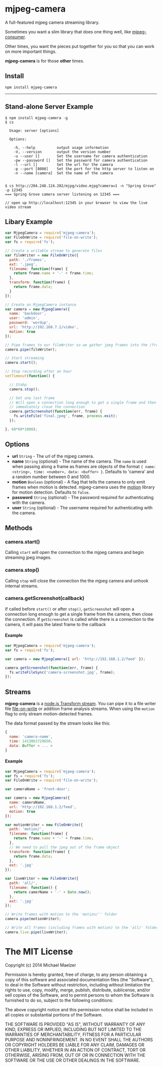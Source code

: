 mjpeg-camera
============

A full-featured mjpeg camera streaming library.

Sometimes you want a slim library that does one thing well, like [mjpeg-consumer](https://github.com/mmaelzer/mjpeg-consumer).  
  
Other times, you want the pieces put together for you so that you can work on more important things.  
  
**mjpeg-camera** is for those __other__ times.


Install
-------
```
npm install mjpeg-camera
```

------------------------

Stand-alone Server Example
-------------------------
```
$ npm install mjpeg-camera -g
$ cs

  Usage: server [options]

  Options:

    -h, --help          output usage information
    -V, --version       output the version number
    -u --user []        Set the username for camera authentication
    -pw --password []   Set the password for camera authentication
    -l --url []         Set the url for the camera
    -p --port [8080]    Set the port for the http server to listen on
    -n --name [camera]  Set the name of the camera


$ cs http://204.248.124.202/mjpg/video.mjpg?camera=1 -n "Spring Grove" -p 12345
=== Spring Grove camera server listening on 12345 ===

// open up http://localhost:12345 in your browser to view the live video stream
```

Libary Example
------------------------
```javascript
var MjpegCamera = require('mjpeg-camera');
var FileOnWrite = require('file-on-write');
var fs = require('fs');

// Create a writable stream to generate files
var fileWriter = new FileOnWrite({
  path: './frames',
  ext: '.jpeg',
  filename: function(frame) {
    return frame.name + '-' + frame.time;
  },
  transform: function(frame) {
    return frame.data;
  }
});

// Create an MjpegCamera instance
var camera = new MjpegCamera({
  name: 'backdoor',
  user: 'admin',
  password: 'wordup',
  url: 'http://192.168.7.1/video',
  motion: true
});

// Pipe frames to our fileWriter so we gather jpeg frames into the /frames folder
camera.pipe(fileWriter);

// Start streaming
camera.start();

// Stop recording after an hour
setTimeout(function() {

  // Stahp
  camera.stop();

  // Get one last frame
  // Will open a connection long enough to get a single frame and then
  // immediately close the connection
  camera.getScreenshot(function(err, frame) {
    fs.writeFile('final.jpeg', frame, process.exit);
  });

}, 60*60*1000);
```

Options
-------

* **url** `String` - The url of the mjpeg camera.
* **name** `String` (optional) - The name of the camera. The `name` is used when passing along a frame as frames are objects of the format `{ name: <string>, time: <number>, data: <buffer> }`. Defaults to 'camera' and a random number between 0 and 1000.
* **motion** `Boolean` (optional) - A flag that tells the camera to only emit frames when motion is detected. mjpeg-camera uses the [motion](https://github.com/mmaelzer/motion) library for motion detection. Defaults to `false`.
* **password** `String` (optional) - The password required for authenticating with the camera.
* **user** `String` (optional) - The username required for authenticating with the camera.


Methods
-------

### camera.start()
Calling `start` will open the connection to the mjpeg camera and begin streaming jpeg images.

### camera.stop()
Calling `stop` will close the connection the the mjpeg camera and unhook internal streams.

### camera.getScreenshot(callback)
If called before `start()` or after `stop()`, `getScreenshot` will open a connection long enough to get a single frame from the camera, then close the connection. If `getScreenshot` is called while there is a connection to the camera, it will pass the latest frame to the callback

#### Example
```javascript
var MjpegCamera = require('mjpeg-camera');
var fs = require('fs');

var camera = new MjpegCamera({ url: 'http://192.168.1.2/feed' });

camera.getScreenshot(function(err, frame) {
  fs.writeFileSync('camera-screenshot.jpg', frame);  
});
```

Streams
-------
**mjpeg-camera** is a [node.js Transform stream](http://nodejs.org/api/stream.html#stream_class_stream_transform). You can pipe it to a file writer file [file-on-write](https://github.com/mmaelzer/file-on-write) or addition frame analysis streams. When using the `motion` flag to only stream motion-detected frames.
  
The data format passed by the stream looks like this:  
```javascript
{
  name: 'camera-name',
  time: 1413063729650,
  data: Buffer < ... >
}
```


#### Example
```javascript
var MjpegCamera = require('mjpeg-camera');
var fs = require('fs');
var FileOnWrite = require('file-on-write');

var cameraName = 'front-door';

var camera = new MjpegCamera({
  name: cameraName,
  url: 'http://192.168.1.2/feed',
  motion: true
});

var motionWriter = new FileOnWrite({
  path: 'motion/',
  filename: function(frame) {
    return frame.name + '-' + frame.time;
  },
  // We need to pull the jpeg out of the frame object
  transform: function(frame) {
    return frame.data;
  },
  ext: '.jpg'
});

var liveWriter = new FileOnWrite({
  path: 'all/',
  filename: function() {
    return camerName + '-' + Date.now();
  },
  ext: '.jpg'
});

// Write frames with motion to the 'motion/'' folder
camera.pipe(motionWriter);

// Write all frames (including frames with motion) to the 'all/' folder
camera.live.pipe(liveWriter);

```


The MIT License
===============

Copyright (c) 2014 Michael Maelzer

Permission is hereby granted, free of charge, to any person obtaining a copy
of this software and associated documentation files (the "Software"), to deal
in the Software without restriction, including without limitation the rights
to use, copy, modify, merge, publish, distribute, sublicense, and/or sell
copies of the Software, and to permit persons to whom the Software is
furnished to do so, subject to the following conditions:

The above copyright notice and this permission notice shall be included in
all copies or substantial portions of the Software.

THE SOFTWARE IS PROVIDED "AS IS", WITHOUT WARRANTY OF ANY KIND, EXPRESS OR
IMPLIED, INCLUDING BUT NOT LIMITED TO THE WARRANTIES OF MERCHANTABILITY,
FITNESS FOR A PARTICULAR PURPOSE AND NONINFRINGEMENT. IN NO EVENT SHALL THE
AUTHORS OR COPYRIGHT HOLDERS BE LIABLE FOR ANY CLAIM, DAMAGES OR OTHER
LIABILITY, WHETHER IN AN ACTION OF CONTRACT, TORT OR OTHERWISE, ARISING FROM,
OUT OF OR IN CONNECTION WITH THE SOFTWARE OR THE USE OR OTHER DEALINGS IN
THE SOFTWARE.